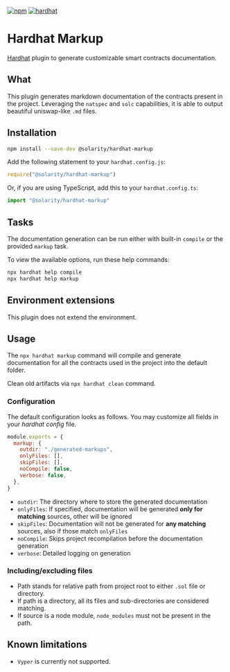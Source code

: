 [![npm](https://img.shields.io/npm/v/@solarity/hardhat-markup.svg)](https://www.npmjs.com/package/@solarity/hardhat-markup) [![hardhat](https://hardhat.org/buidler-plugin-badge.svg?1)](https://hardhat.org)

# Hardhat Markup

[Hardhat](https://hardhat.org) plugin to generate customizable smart contracts documentation.

## What

This plugin generates markdown documentation of the contracts present in the project. Leveraging the `natspec` and `solc` capabilities, it is able to output beautiful uniswap-like `.md` files.

## Installation

```bash
npm install --save-dev @solarity/hardhat-markup
```

Add the following statement to your `hardhat.config.js`:

```js
require("@solarity/hardhat-markup")
```


Or, if you are using TypeScript, add this to your `hardhat.config.ts`:

```ts
import "@solarity/hardhat-markup"
```

## Tasks

The documentation generation can be run either with built-in `compile` or the provided `markup` task.

To view the available options, run these help commands:

```bash
npx hardhat help compile
npx hardhat help markup
```

## Environment extensions

This plugin does not extend the environment.

## Usage

The `npx hardhat markup` command will compile and generate documentation for all the contracts used in the project into the default folder.

Clean old artifacts via `npx hardhat clean` command.

### Configuration

The default configuration looks as follows. You may customize all fields in your *hardhat config* file.

```js
module.exports = {
  markup: {
    outdir: "./generated-markups",
    onlyFiles: [],
    skipFiles: [],
    noCompile: false,
    verbose: false,
  },
}
```

- `outdir`: The directory where to store the generated documentation
- `onlyFiles`: If specified, documentation will be generated **only for matching** sources, other will be ignored
- `skipFiles`: Documentation will not be generated for **any matching** sources, also if those match `onlyFiles`
- `noCompile`: Skips project recompilation before the documentation generation
- `verbose`: Detailed logging on generation

### Including/excluding files

- Path stands for relative path from project root to either `.sol` file or directory.
- If path is a directory, all its files and sub-directories are considered matching.
- If source is a node module, `node_modules` must not be present in the path.

## Known limitations

- `Vyper` is currently not supported.
